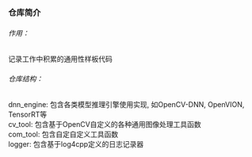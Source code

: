 ### 仓库简介
###### 作用：
记录工作中积累的通用性样板代码  
###### 仓库结构：
dnn_engine: 包含各类模型推理引擎使用实现, 如OpenCV-DNN, OpenVION, TensorRT等  
cv_tool: 包含基于OpenCV自定义的各种通用图像处理工具函数  
com_tool: 包含自定自定义工具函数  
logger: 包含基于log4cpp定义的日志记录器  
